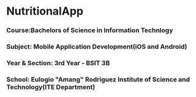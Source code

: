 # NutritionalApp
### Course:Bachelors of Science in Information Technlogy
### Subject: Mobile Application Development(iOS and Android)
### Year & Section: 3rd Year - BSIT 3B
### School: Eulogio "Amang" Rodriguez Institute of Science and Technology(ITE Department)
